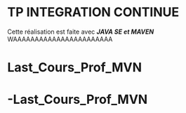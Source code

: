# TP INTEGRATION CONTINUE  
Cette réalisation est faite avec ***JAVA SE et MAVEN***
WAAAAAAAAAAAAAAAAAAAAAAA
# Last_Cours_Prof_MVN
# -Last_Cours_Prof_MVN
